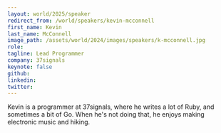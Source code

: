 ```yaml
---
layout: world/2025/speaker
redirect_from: /world/speakers/kevin-mcconnell
first_name: Kevin
last_name: McConnell
image_path: /assets/world/2024/images/speakers/k-mcconnell.jpg
role:
tagline: Lead Programmer
company: 37signals
keynote: false
github:
linkedin:
twitter:
---
```


Kevin is a programmer at 37signals, where he writes a lot of Ruby, and sometimes a bit of Go. When he's not doing that, he enjoys making electronic music and hiking.
